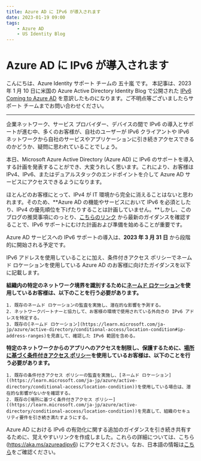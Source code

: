 ```yaml
---
title: Azure AD に IPv6 が導入されます
date: 2023-01-19 09:00
tags:
    - Azure AD
    - US Identity Blog
---
```


# Azure AD に IPv6 が導入されます

こんにちは、Azure Identity サポート チームの 五十嵐 です。
本記事は、2023 年 1 月 10 日に米国の Azure Active Directory Identity Blog で公開された [IPv6 Coming to Azure AD](https://techcommunity.microsoft.com/t5/microsoft-entra-azure-ad-blog/ipv6-coming-to-azure-ad/ba-p/2967451) を意訳したものになります。ご不明点等ございましたらサポート チームまでお問い合わせください。


---

企業ネットワーク、サービス プロバイダー、デバイスの間で IPv6 の導入とサポートが進む中、多くのお客様が、自社のユーザーが IPv6 クライアントや IPv6 ネットワークから自社のサービスやアプリケーションに引き続きアクセスできるのかどうか、疑問に思われていることでしょう。

本日、Microsoft Azure Active Directory (Azure AD) に IPv6 のサポートを導入する計画を発表することができ、大変うれしく思います。これにより、お客様は IPv4、IPv6、またはデュアルスタックのエンドポイントを介して Azure AD サービスにアクセスできるようになります。 

ほとんどのお客様にとって、IPv4 が IT 環境から完全に消えることはないと思われます。そのため、**Azure AD の機能やサービスにおいて IPv6 を必須としたり、IPv4 の優先順位を下げたりすることは計画していません。**しかし、このブログの推奨事項にのっとり、[こちらのリンク](https://aka.ms/azureadipv6) から最新のガイダンスを確認することで、IPv6 サポートにむけた計画および準備を始めることが重要です。

Azure AD サービスへの IPv6 サポートの導入は、**2023 年 3 月 31 日** から段階的に開始される予定です。 

IPv6 アドレスを使用していることに加え、条件付きアクセス ポリシーでネームド ロケーションを使用している Azure AD のお客様に向けたガイダンスを以下に記載します。 

**組織内の特定のネットワーク境界を識別するために[ネームド ロケーション](https://learn.microsoft.com/ja-jp/azure/active-directory/conditional-access/location-condition)を使用しているお客様は、以下のことを行う必要があります。**

	1. 既存のネームド ロケーションの監査を実施し、潜在的な影響を予測する。
	2. ネットワークパートナーと協力して、お客様の環境で使用されている外向きの IPv6 アドレスを特定する。
	3. 既存の[ネームド ロケーション](https://learn.microsoft.com/ja-jp/azure/active-directory/conditional-access/location-condition#ip-address-ranges)を見直して、確認した IPv6 範囲を含める。

**特定のネットワークからのアプリへのアクセスを制限し、保護するために、[場所に基づく条件付きアクセス ポリシー](https://learn.microsoft.com/ja-jp/azure/active-directory/conditional-access/location-condition)を使用しているお客様は、以下のことを行う必要があります。**

	1. 既存の条件付きアクセス ポリシーの監査を実施し、[ネームド ロケーション]((https://learn.microsoft.com/ja-jp/azure/active-directory/conditional-access/location-condition))を使用している場合は、潜在的な影響がないかを確認する。
	2. 既存の[場所に基づく条件付きアクセス ポリシー]((https://learn.microsoft.com/ja-jp/azure/active-directory/conditional-access/location-condition))を見直して、組織のセキュリティ要件を引き続き満たすようにする。
 

Azure AD における IPv6 の有効化に関する追加のガイダンスを引き続き共有するために、覚えやすいリンクを作成しました。これらの詳細については、こちら (https://aka.ms/azureadipv6) にアクセスください。なお、日本語の情報は[こちら](https://learn.microsoft.com/ja-jp/troubleshoot/azure/active-directory/azure-ad-ipv6-support)をご確認ください。

